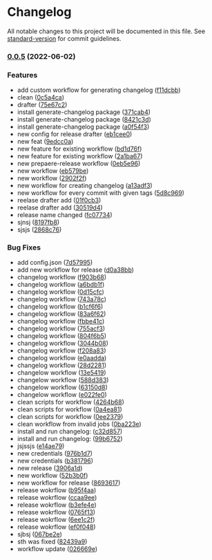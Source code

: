 # Changelog

All notable changes to this project will be documented in this file. See [standard-version](https://github.com/conventional-changelog/standard-version) for commit guidelines.

### [0.0.5](https://github.com/SawaGawlau/aws-deploy-template/compare/v0.0.4...v0.0.5) (2022-06-02)


### Features

* add custom workflow for generating changelog ([f11dcbb](https://github.com/SawaGawlau/aws-deploy-template/commit/f11dcbb54530e29695c9c30034e2bc14bc821850))
* clean ([0c5a4ca](https://github.com/SawaGawlau/aws-deploy-template/commit/0c5a4cafc6e58c22771c8f3a968f672a36288fb1))
* drafter ([75e67c2](https://github.com/SawaGawlau/aws-deploy-template/commit/75e67c28140809dc42164485b113342e0cf7805a))
* install generate-changelog package ([371cab4](https://github.com/SawaGawlau/aws-deploy-template/commit/371cab48d7cbc22cbd604bd975ae915a00ea1f03))
* install generate-changelog package ([8421c3d](https://github.com/SawaGawlau/aws-deploy-template/commit/8421c3d16b8e9f07d229a39e06e00fb5f1be26bd))
* install generate-changelog package ([a0f54f3](https://github.com/SawaGawlau/aws-deploy-template/commit/a0f54f392c44593d4c3858f30a9fc5c957843494))
* new config for release drafter ([eb1cee0](https://github.com/SawaGawlau/aws-deploy-template/commit/eb1cee0b8fd6863477fd2244a7e799d38d834657))
* new feat ([9edcc0a](https://github.com/SawaGawlau/aws-deploy-template/commit/9edcc0a1b85b89731f7fbf08a8341db241bff4f9))
* new feature for existing workflow ([bd1d76f](https://github.com/SawaGawlau/aws-deploy-template/commit/bd1d76f85b1d9e74ae7ca98b24484e6699c2b031))
* new feature for existing workflow ([2a1ba67](https://github.com/SawaGawlau/aws-deploy-template/commit/2a1ba67ed49fe50605bbd3fb6ec95b5763977943))
* new prepaere-release workflow ([0eb5e96](https://github.com/SawaGawlau/aws-deploy-template/commit/0eb5e96ee7d063a0e662798b6b1308ea0e3056cd))
* new workflow ([eb579be](https://github.com/SawaGawlau/aws-deploy-template/commit/eb579bea988d673f9d66f61b3a45e6473167a6b9))
* new workflow ([2902f2f](https://github.com/SawaGawlau/aws-deploy-template/commit/2902f2fe7d1a9ae19a0ffdfa76caab17f708f95d))
* new workflow for creating changelog ([a13adf3](https://github.com/SawaGawlau/aws-deploy-template/commit/a13adf37c0583f731fbc6fde82c246009067c985))
* new workflow for every commit with given tags ([5d8c969](https://github.com/SawaGawlau/aws-deploy-template/commit/5d8c9699e2718488712eaa161df11d39269b8148))
* reelase drafter add ([01f0cb3](https://github.com/SawaGawlau/aws-deploy-template/commit/01f0cb33e9d523de0086de80ecf4cd86e3ea2efb))
* reelase drafter add ([30519d4](https://github.com/SawaGawlau/aws-deploy-template/commit/30519d4819f34c35ea5665f52f704ec4fa787ca8))
* release name changed ([fc07734](https://github.com/SawaGawlau/aws-deploy-template/commit/fc0773481830201fb9bc4313251d8865ec40f88b))
* sjnsj ([8197fb8](https://github.com/SawaGawlau/aws-deploy-template/commit/8197fb837fb8ebcd253c3e82ecb9054474076eb1))
* sjsjs ([2868c76](https://github.com/SawaGawlau/aws-deploy-template/commit/2868c768758cd79aa06c62f2a6d475c7c5a54852))


### Bug Fixes

* add config.json ([7d57995](https://github.com/SawaGawlau/aws-deploy-template/commit/7d5799510b958bab0740e22522dcac6a1b8b8457))
* add new workflow for release ([d0a38bb](https://github.com/SawaGawlau/aws-deploy-template/commit/d0a38bb28eb98dd01ed0d169218b808a202f0a12))
* changelog workflow ([f903b68](https://github.com/SawaGawlau/aws-deploy-template/commit/f903b68ee5785fd53397aa892e88c3331e0cd584))
* changelog workflow ([a6bdb1f](https://github.com/SawaGawlau/aws-deploy-template/commit/a6bdb1f8bb5ab684f6c302e9456f5df9bc88ac06))
* changelog workflow ([0d15cfc](https://github.com/SawaGawlau/aws-deploy-template/commit/0d15cfc28b7bbb81822c4fc24f11cb36e768a694))
* changelog workflow ([743a78c](https://github.com/SawaGawlau/aws-deploy-template/commit/743a78c6af79b7098af6c77d01176c04a61fdcd1))
* changelog workflow ([b1cf6f6](https://github.com/SawaGawlau/aws-deploy-template/commit/b1cf6f651f219c2d7bb663e5ef9b5a3e05fd86b1))
* changelog workflow ([83a6f62](https://github.com/SawaGawlau/aws-deploy-template/commit/83a6f623cb40cd50395adaf5de69b5f42d5ed9a0))
* changelog workflow ([fbbe41c](https://github.com/SawaGawlau/aws-deploy-template/commit/fbbe41c49c168e650b17a6c8dd0556f41b4044ee))
* changelog workflow ([755acf3](https://github.com/SawaGawlau/aws-deploy-template/commit/755acf30ceec649f97ce9a4c8c552a64cd55a578))
* changelog workflow ([804f6b5](https://github.com/SawaGawlau/aws-deploy-template/commit/804f6b50571edb53aa29fc0bb30e09eb9d93f7fd))
* changelog workflow ([3044b08](https://github.com/SawaGawlau/aws-deploy-template/commit/3044b08883562e6c24e66d573abfdb61922381fd))
* changelog workflow ([f208a83](https://github.com/SawaGawlau/aws-deploy-template/commit/f208a8394d90bd0dd179b95b19c823d7fd6ecb54))
* changelog workflow ([e0aadda](https://github.com/SawaGawlau/aws-deploy-template/commit/e0aadda258db0c2ef8552894a96222df2f48faac))
* changelog workflow ([28d2281](https://github.com/SawaGawlau/aws-deploy-template/commit/28d22810d18208ee23b80731aaa582a6df5379ce))
* changelow workflow ([13e5419](https://github.com/SawaGawlau/aws-deploy-template/commit/13e5419a348d142f6da1754cbb0673471628b11c))
* changelow workflow ([588d383](https://github.com/SawaGawlau/aws-deploy-template/commit/588d38322a9113806aa306a58851eede2cab4ba8))
* changelow workflow ([63150d8](https://github.com/SawaGawlau/aws-deploy-template/commit/63150d8732dbdae9a8365043b258ff4583bb4fed))
* changelow workflow ([e022fe0](https://github.com/SawaGawlau/aws-deploy-template/commit/e022fe027b44bcdf6e75b5c0d7721a1924f17483))
* clean scripts for workflow ([4264b68](https://github.com/SawaGawlau/aws-deploy-template/commit/4264b6853ec33bf04f5cc80cc565d367a807513e))
* clean scripts for workflow ([0a4ea81](https://github.com/SawaGawlau/aws-deploy-template/commit/0a4ea815b75c1425c2baab4e2ee473316a9c1b70))
* clean scripts for workflow ([0ee2379](https://github.com/SawaGawlau/aws-deploy-template/commit/0ee23796631ba0de92b5525ffc19f478e36e79df))
* clean workflow from invalid jobs ([0ba223e](https://github.com/SawaGawlau/aws-deploy-template/commit/0ba223e13224635debf08380134bc324676a1f8a))
* install and run changelog: ([c32d857](https://github.com/SawaGawlau/aws-deploy-template/commit/c32d857890d6f8b352a70794f8d2411c71f792d7))
* install and run changelog: ([99b6752](https://github.com/SawaGawlau/aws-deploy-template/commit/99b675273ce71fc0fc882769fd84005449e5512b))
* jsjssjs ([e14ae79](https://github.com/SawaGawlau/aws-deploy-template/commit/e14ae79ea60785447c7c6ed2a5cfca8947626a77))
* new credentials ([976b1d7](https://github.com/SawaGawlau/aws-deploy-template/commit/976b1d7689bc778e4689cf17e9473326b2000508))
* new credentials ([b381796](https://github.com/SawaGawlau/aws-deploy-template/commit/b38179697ebe5d0e26b9ad62c98d07b54a1ee6f2))
* new release ([3906a1d](https://github.com/SawaGawlau/aws-deploy-template/commit/3906a1d97dea8e4e15777823762803dc412edab7))
* new workflow ([52b3b0f](https://github.com/SawaGawlau/aws-deploy-template/commit/52b3b0fc688092dd009d59f96e4970ba1682d9a3))
* new workflow for release ([8693617](https://github.com/SawaGawlau/aws-deploy-template/commit/8693617d4b1a4aeeed6b2dc2b242155b5665d1e4))
* release wokrflow ([b95f4aa](https://github.com/SawaGawlau/aws-deploy-template/commit/b95f4aa8ad8c7fa7f77d5cff6bbcf65560d5d7fb))
* release wokrflow ([ccaa9ee](https://github.com/SawaGawlau/aws-deploy-template/commit/ccaa9ee18e8364a8e6bd6dac1ceb1ad95eb8c33e))
* release wokrflow ([b3efe4e](https://github.com/SawaGawlau/aws-deploy-template/commit/b3efe4e6ac9fce5a1e90dd71dbd1e3488fcc8531))
* release wokrflow ([0765f13](https://github.com/SawaGawlau/aws-deploy-template/commit/0765f1391bb43f308369b5e65af84ad9ed38b731))
* release wokrflow ([6ee1c2f](https://github.com/SawaGawlau/aws-deploy-template/commit/6ee1c2fdf3dd11afd9ebeab65c142e6d62cb8cc1))
* release wokrflow ([ef0f048](https://github.com/SawaGawlau/aws-deploy-template/commit/ef0f04805907da4394ad0abb7288aec26834f3d1))
* sjbsj ([067be2e](https://github.com/SawaGawlau/aws-deploy-template/commit/067be2e0d31b0f961924ee0b933ab62db1ce8e8f))
* sth was fixed ([82439a9](https://github.com/SawaGawlau/aws-deploy-template/commit/82439a9378b11ed8ad912898dfa1e9fc06c1317a))
* workflow update ([026669e](https://github.com/SawaGawlau/aws-deploy-template/commit/026669ef1ed452f326eee47f6a4051f404408a26))
